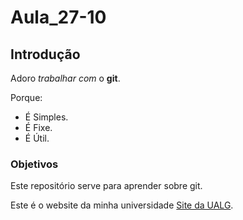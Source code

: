 # Aula_27-10

## Introdução

Adoro *trabalhar* _com_ o **git**.

Porque:
 - É Simples.
 - É Fixe.
 - É Útil.

### Objetivos
Este repositório serve para aprender sobre git.

Este é o website da minha universidade [Site da UALG](https://www.ualg.pt/).